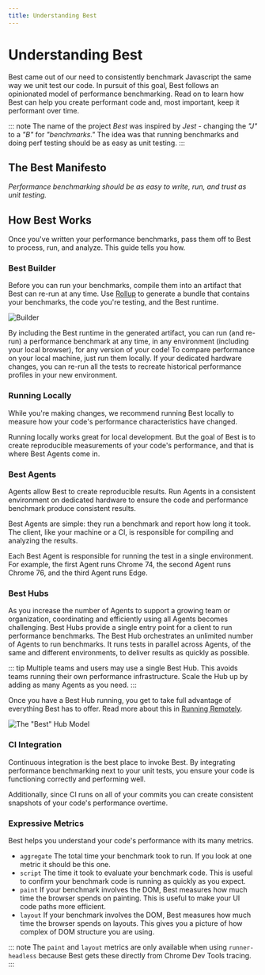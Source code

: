 ```yaml
---
title: Understanding Best
---
```


# Understanding Best

Best came out of our need to consistently benchmark Javascript the same way we unit test our code. In pursuit of this goal, Best follows an opinionated model of performance benchmarking. Read on to learn how Best can help you create performant code and, most important, keep it performant over time.

::: note
The name of the project *Best* was inspired by *Jest* - changing the *"J"* to a *"B"* for *"benchmarks."* The idea was that running benchmarks and doing perf testing should be as easy as unit testing.
:::

## The Best Manifesto

_Performance benchmarking should be as easy to write, run, and trust as unit testing._

## How Best Works

Once you've written your performance benchmarks, pass them off to Best to process, run, and analyze. This guide tells you how.

### Best Builder

Before you can run your benchmarks, compile them into an artifact that Best can re-run at any time. Use <a href="https://rollupjs.org/">Rollup</a> to generate a bundle that contains your benchmarks, the code you're testing, and the Best runtime.

![Builder](/assets/images/builder.svg)

By including the Best runtime in the generated artifact, you can run (and re-run) a performance benchmark at any time, in any environment (including your local browser), for any version of your code! To compare performance on your local machine, just run them locally. If your dedicated hardware changes, you can re-run all the tests to recreate historical performance profiles in your new environment.

### Running Locally

While you're making changes, we recommend running Best locally to measure how your code's performance characteristics have changed.

Running locally works great for local development. But the goal of Best is to create reproducible measurements of your code's performance, and that is where Best Agents come in.

### Best Agents

Agents allow Best to create reproducible results. Run Agents in a consistent environment on dedicated hardware to ensure the code and performance benchmark produce consistent results.

Best Agents are simple: they run a benchmark and report how long it took. The client, like your machine or a CI, is responsible for compiling and analyzing the results.

Each Best Agent is responsible for running the test in a single environment. For example, the first Agent runs Chrome 74, the second Agent runs Chrome 76, and the third Agent runs Edge.

### Best Hubs

As you increase the number of Agents to support a growing team or organization, coordinating and efficiently using all Agents becomes challenging. Best Hubs provide a single entry point for a client to run performance benchmarks. The Best Hub orchestrates an unlimited number of Agents to run benchmarks. It runs tests in parallel across Agents, of the same and different environments, to deliver results as quickly as possible.

::: tip
Multiple teams and users may use a single Best Hub. This avoids teams running their own performance infrastructure. Scale the Hub up by adding as many Agents as you need.
:::

Once you have a Best Hub running, you get to take full advantage of everything Best has to offer. Read more about this in [Running Remotely](/guide/running-remotely).

![The "Best" Hub Model](/assets/images/best_hub_model.svg)

### CI Integration

Continuous integration is the best place to invoke Best. By integrating performance benchmarking next to your unit tests, you ensure your code is functioning correctly and performing well.

Additionally, since CI runs on all of your commits you can create consistent snapshots of your code's performance overtime.

### Expressive Metrics

Best helps you understand your code's performance with its many metrics.

- `aggregate` The total time your benchmark took to run. If you look at one metric it should be this one.
- `script` The time it took to evaluate your benchmark code. This is useful to confirm your benchmark code is running as quickly as you expect.
- `paint` If your benchmark involves the DOM, Best measures how much time the browser spends on painting. This is useful to make your UI code paths more efficient.
- `layout` If your benchmark involves the DOM, Best measures how much time the browser spends on layouts. This gives you a picture of how complex of DOM structure you are using.

::: note
The `paint` and `layout` metrics are only available when using `runner-headless` because Best gets these directly from Chrome Dev Tools tracing.
:::
